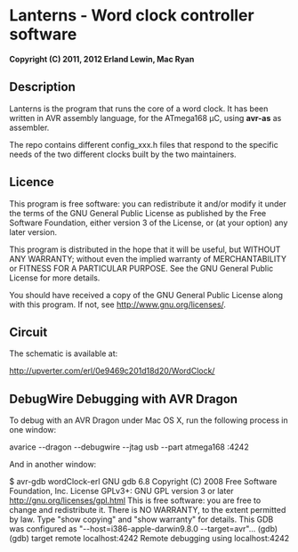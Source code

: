 Lanterns - Word clock controller software
=========================================
__Copyright (C) 2011, 2012 Erland Lewin, Mac Ryan__


Description
-----------
Lanterns is the program that runs the core of a word clock. It has 
been written in AVR assembly language, for the ATmega168 µC, using 
__avr-as__ as assembler.

The repo contains different config_xxx.h files that respond to the
specific needs of the two different clocks built by the two 
maintainers.


Licence
-------
This program is free software: you can redistribute it and/or modify
it under the terms of the GNU General Public License as published by
the Free Software Foundation, either version 3 of the License, or
(at your option) any later version.

This program is distributed in the hope that it will be useful,
but WITHOUT ANY WARRANTY; without even the implied warranty of
MERCHANTABILITY or FITNESS FOR A PARTICULAR PURPOSE.  See the
GNU General Public License for more details.

You should have received a copy of the GNU General Public License
along with this program.  If not, see <http://www.gnu.org/licenses/>.


Circuit
-------
The schematic is available at:

  http://upverter.com/erl/0e9469c201d18d20/WordClock/


DebugWire Debugging with AVR Dragon
-----------------------------------
To debug with an AVR Dragon under Mac OS X, run the following process in one 
window:

avarice --dragon --debugwire --jtag usb --part atmega168 :4242

And in another window:

$ avr-gdb wordClock-erl 
GNU gdb 6.8
Copyright (C) 2008 Free Software Foundation, Inc.
License GPLv3+: GNU GPL version 3 or later <http://gnu.org/licenses/gpl.html>
This is free software: you are free to change and redistribute it.
There is NO WARRANTY, to the extent permitted by law.  Type "show copying"
and "show warranty" for details.
This GDB was configured as "--host=i386-apple-darwin9.8.0 --target=avr"...
(gdb) 
(gdb) target remote localhost:4242
Remote debugging using localhost:4242

